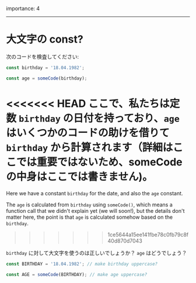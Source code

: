 importance: 4

---

# 大文字の const?

次のコードを検査してください:

```js
const birthday = '18.04.1982';

const age = someCode(birthday);
```

<<<<<<< HEAD
ここで、私たちは定数 `birthday` の日付を持っており、`age` はいくつかのコードの助けを借りて `birthday` から計算されます（詳細はここでは重要ではないため、someCodeの中身はここでは書きません)。
=======
Here we have a constant `birthday` for the date, and also the `age` constant.

The `age` is calculated from `birthday` using `someCode()`, which means a function call that we didn't explain yet (we will soon!), but the details don't matter here, the point is that `age` is calculated somehow based on the `birthday`.
>>>>>>> 1ce5644a15ee141fbe78c0fb79c8f40d870d7043


`birthday` に対して大文字を使うのは正しいでしょうか？ `age` はどうでしょう？

```js
const BIRTHDAY = '18.04.1982'; // make birthday uppercase?

const AGE = someCode(BIRTHDAY); // make age uppercase?
```
